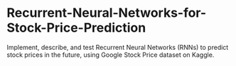 # Recurrent-Neural-Networks-for-Stock-Price-Prediction
Implement, describe, and test Recurrent Neural Networks (RNNs) to predict stock prices in the future, using Google Stock Price dataset on Kaggle.
